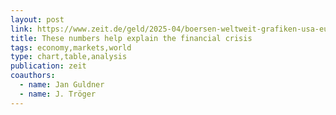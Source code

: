 ```yaml
---
layout: post
link: https://www.zeit.de/geld/2025-04/boersen-weltweit-grafiken-usa-europa-china
title: These numbers help explain the financial crisis
tags: economy,markets,world
type: chart,table,analysis
publication: zeit
coauthors: 
  - name: Jan Guldner
  - name: J. Tröger
---
```

